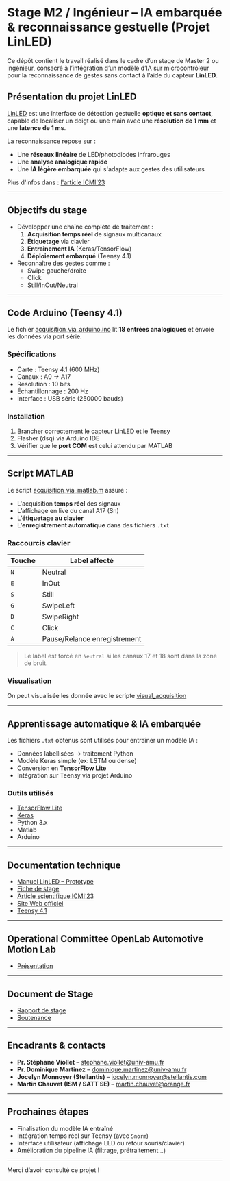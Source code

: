 # Stage M2 / Ingénieur – IA embarquée & reconnaissance gestuelle (Projet LinLED)

Ce dépôt contient le travail réalisé dans le cadre d’un stage de Master 2 ou ingénieur, consacré à l’intégration d’un modèle d’IA sur microcontrôleur pour la reconnaissance de gestes sans contact à l’aide du capteur **LinLED**.

## Présentation du projet LinLED

[LinLED](https://linled.univ-amu.fr) est une interface de détection gestuelle **optique et sans contact**, capable de localiser un doigt ou une main avec une **résolution de 1 mm** et une **latence de 1 ms**.

La reconnaissance repose sur :
- Une **réseaux linéaire** de LED/photodiodes infrarouges
- Une **analyse analogique rapide**
- Une **IA légère embarquée** qui s'adapte aux gestes des utilisateurs

Plus d'infos dans : [l'article ICMI’23](Docs/icmi23companion-56.pdf)

---

## Objectifs du stage

- Développer une chaîne complète de traitement :
  1. **Acquisition temps réel** de signaux multicanaux
  2. **Étiquetage** via clavier
  3. **Entraînement IA** (Keras/TensorFlow)
  4. **Déploiement embarqué** (Teensy 4.1)
- Reconnaître des gestes comme :
  - Swipe gauche/droite
  - Click
  - Still/InOut/Neutral

---

## Code Arduino (Teensy 4.1)

Le fichier [acquisition_via_arduino.ino](Algorithm/acquisition_via_arduino.ino) lit **18 entrées analogiques** et envoie les données via port série.

### Spécifications

- Carte : Teensy 4.1 (600 MHz)
- Canaux : A0 → A17
- Résolution : 10 bits
- Échantillonnage : 200 Hz
- Interface : USB série (250000 bauds)

### Installation

1. Brancher correctement le capteur LinLED et le Teensy
2. Flasher (dsq) via Arduino IDE
3. Vérifier que le **port COM** est celui attendu par MATLAB

---

## Script MATLAB 

Le script [acquisition_via_matlab.m](Algorithm/acquisition_via_matlab.m) assure :
- L'acquisition **temps réel** des signaux
- L’affichage en live du canal A17 (Sn)
- L’**étiquetage au clavier**
- L’**enregistrement automatique** dans des fichiers `.txt`

### Raccourcis clavier

| Touche | Label affecté  |
|--------|----------------|
| `N`    | Neutral         |
| `E`    | InOut           |
| `S`    | Still           |
| `G`    | SwipeLeft       |
| `D`    | SwipeRight      |
| `C`    | Click           |
| `A`    | Pause/Relance enregistrement |

> Le label est forcé en `Neutral` si les canaux 17 et 18 sont dans la zone de bruit.

### Visualisation

On peut visualisée les donnée avec le scripte [visual_acquisition](Algorithm/visual_acquisition.m)

---

## Apprentissage automatique & IA embarquée

Les fichiers `.txt` obtenus sont utilisés pour entraîner un modèle IA :
- Données labellisées → traitement Python
- Modèle Keras simple (ex: LSTM ou dense)
- Conversion en **TensorFlow Lite**
- Intégration sur Teensy via projet Arduino

### Outils utilisés

- [TensorFlow Lite](https://www.tensorflow.org/lite)
- [Keras](https://keras.io/)
- Python 3.x
- Matlab
- Arduino

---

## Documentation technique

- [Manuel LinLED – Prototype](Docs/LinLED_Prototype_Manual_2024-08-26.pdf)
- [Fiche de stage](Docs/stage_ML_M2_2025.pdf)
- [Article scientifique ICMI’23](Docs/icmi23companion-56.pdf)
- [Site Web officiel](https://linled.univ-amu.fr)
- [Teensy 4.1](https://www.pjrc.com/store/teensy41.html)

---

## Operational Committee OpenLab Automotive Motion Lab

- [Présentation](Docs/LinLED_Prototype_Manual_2024-08-26.pdf)


---

## Document de Stage
- [Rapport de stage](Docs/LinLED_Prototype_Manual_2024-08-26.pdf)
- [Soutenance](Docs/LinLED_Prototype_Manual_2024-08-26.pdf)

---

## Encadrants & contacts

- **Pr. Stéphane Viollet** – stephane.viollet@univ-amu.fr  
- **Pr. Dominique Martinez** – dominique.martinez@univ-amu.fr  
- **Jocelyn Monnoyer (Stellantis)** – jocelyn.monnoyer@stellantis.com  
- **Martin Chauvet (ISM / SATT SE)** – martin.chauvet@orange.fr

---

## Prochaines étapes

- Finalisation du modèle IA entraîné
- Intégration temps réel sur Teensy (avec `Snorm`)
- Interface utilisateur (affichage LED ou retour souris/clavier)
- Amélioration du pipeline IA (filtrage, prétraitement…)

---

Merci d’avoir consulté ce projet !
